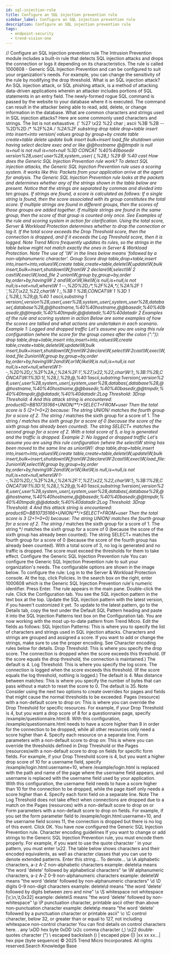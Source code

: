 ```yaml
---
id: sql-injection-rule
title: Configure an SQL injection prevention rule
sidebar_label: Configure an SQL injection prevention rule
description: Configure an SQL injection prevention rule
tags:
  - endpoint-security
  - trend-vision-one
---
```


/*<![CDATA[*/ $('#title').html($('meta[name=map-description]').attr('content')); /*]]>*/ Configure an SQL injection prevention rule The Intrusion Prevention module includes a built-in rule that detects SQL injection attacks and drops the connection or logs it depending on its characteristics. The rule is called 1000608 - Generic SQL Injection Prevention and can be configured to suit your organization's needs. For example, you can change the sensitivity of the rule by modifying the drop threshold. What is an SQL injection attack? An SQL injection attack, or SQL phishing attack, is a method of attacking data-driven applications wherein an attacker includes portions of SQL statements in an entry field. The newly-formed rogue SQL command is passed by the website to your database where it is executed. The command can result in the attacker being able to read, add, delete, or change information in the database. What are common characters and strings used in SQL injection attacks? Here are some commonly used characters and strings. The list is not exhaustive. (' %27 \x22 %22 char ; ascii %3B %2B -- %2D%2D /* %2F%2A */ %2A%2F substring drop table drop+table insert into insert+into version( values group by group+by create table create+table delete update bulk insert bulk+insert load_file shutdown union having select declare exec and or like @@hostname @@tmpdir is null is+null is not null is+not+null %3D CONCAT %40%40basedir version%28,user( user%28,system_user( (,%28,) %29 @ %40 cast How does the Generic SQL Injection Prevention rule work? To detect SQL injection attacks, the Generic SQL Injection Prevention rule uses a scoring system. It works like this: Packets from your application arrive at the agent for analysis. The Generic SQL Injection Prevention rule looks at the packets and determines whether any of the strings shown in the table below are present. Notice that the strings are separated by commas and divided into ten groups. If strings are found, a score is calculated as follows: If a single string is found, then the score associated with its group constitutes the total score. If multiple strings are found in different groups, then the scores of those groups are added together. If multiple strings are found in the same group, then the score of that group is counted only once. See Examples of the rule and scoring system in action for clarification. Using the total score, Server & Workload Protection determines whether to drop the connection or log it. If the total score exceeds the Drop Threshold score, then the connection is dropped, and if it exceeds the Log Threshold score, then it is logged. Note Trend Micro frequently updates its rules, so the strings in the table below might not match exactly the ones in Server & Workload Protection. Note The use of '\W' in the lines below means 'followed by a non-alphanumeric character'. Group Score drop table,drop+table,insert into,insert+into,values\W,create table,create+table,delete\W,update\W,bulk insert,bulk+insert,shutdown\W,from\W 2 declare\W,select\W 2 cast\W,exec\W,load_file 2 union\W,group by,group+by,order by,order+by,having\W 2 and\W,or\W,like\W,is null,is+null,is not null,is+not+null,where\W 1 --,%2D%2D,/\*,%2F%2A,\*/,%2A%2F 1 ',%27,\x22,%22,char\W 1 ;,%3B 1 %2B,CONCAT\W 1 %3D 1 (,%28,),%29,@,%40 1 ascii,substring 1 version(,version%28,user(,user%28,system_user(,system_user%28,database(,database%28,@@hostname,%40%40hostname,@@basedir,%40%40basedir,@@tmpdir,%40%40tmpdir,@@datadir,%40%40datadir 2 Examples of the rule and scoring system in action Below are some examples of how the scores are tallied and what actions are undertaken in each scenario. Example 1: Logged and dropped traffic Let's assume you are using this rule configuration (where the score for the group comes after the colon (":")): drop table,drop+table,insert into,insert+into,values\W,create table,create+table,delete\W,update\W,bulk insert,bulk+insert,shutdown\W,from\W:2declare\W,select\W:2cast\W,exec\W,load_file:2union\W,group by,group+by,order by,order+by,having\W:2and\W,or\W,like\W,is null,is+null,is not null,is+not+null,where\W:1--,%2D%2D,/*,%2F%2A,*/,%2A%2F:1',%27,\x22,%22,char\W:1;,%3B:1%2B,CONCAT\W:1%3D:1(,%28,),%29,@,%40:1ascii,substring:1version(,version%28,user(,user%28,system_user(,system_user%28,databas(,database%28,@@hostname,%40%40hostname,@@basedir,%40%40basedir,@@tmpdir,%40%40tmpdir,@@datadir,%40%40datadir:2Log Threshold: 3Drop Threshold: 4 And this attack string is encountered: productID=BB10735166+UNION/**/+SELECT+FROM+user Then the total score is 5 (2+1+0+2) because: The string UNION/ matches the fourth group for a score of 2. The string /* matches the sixth group for a score of 1. The string */ matches the sixth group for a score of 0 (because the score of the sixth group has already been counted). The string SELECT+ matches the second group for a score of 2. With a total score of 5, a log is generated and the traffic is dropped. Example 2: No logged or dropped traffic Let's assume you are using this rule configuration (where the select\W string has been moved to the same line as union\W): drop table,drop+table,insert into,insert+into,values\W,create table,create+table,delete\W,update\W,bulk insert,bulk+insert,shutdown\W,from\W:2declare\W:2cast\W,exec\W,load_file:2union\W,select\W,group by,group+by,order by,order+by,having\W:2and\W,or\W,like\W,is null,is+null,is not null,is+not+null,where\W:1--,%2D%2D,/*,%2F%2A,*/,%2A%2F:1',%27,\x22,%22,char\W:1;,%3B:1%2B,CONCAT\W:1%3D:1(,%28,),%29,@,%40:1ascii,substring:1version(,version%28,user(,user%28,system_user(,system_user%28,databas(,database%28,@@hostname,%40%40hostname,@@basedir,%40%40basedir,@@tmpdir,%40%40tmpdir,@@datadir,%40%40datadir:2Log Threshold: 3Drop Threshold: 4 And this attack string is encountered: productID=BB10735166+UNION/**/+SELECT+FROM+user Then the total score is 3 (2+1+0+0) because: The string UNION/ matches the fourth group for a score of 2. The string /* matches the sixth group for a score of 1. The string */ matches the sixth group for a score of 0 (because the score of the sixth group has already been counted). The string SELECT+ matches the fourth group for a score of 0 (because the score of the fourth group has already been counted). With a total score of 3, no log is generated and no traffic is dropped. The score must exceed the thresholds for them to take effect. Configure the Generic SQL Injection Prevention rule You can configure the Generic SQL Injection Prevention rule to suit your organization's needs. The configurable options are shown in the image below. To configure the rule: Log in to the Server & Workload Protection console. At the top, click Policies. In the search box on the right, enter 1000608 which is the Generic SQL Injection Prevention rule's numeric identifier. Press Enter. The rule appears in the main pane. Double-click the rule. Click the Configuration tab. You see the SQL injection pattern in the text box at the top. Update the SQL injection pattern with the latest version, if you haven't customized it yet. To update to the latest pattern, go to the Details tab, copy the text under the Default SQL Pattern heading and paste it into the SQL Injection Patterns text box on the Configuration tab. You are now working with the most up-to-date pattern from Trend Micro. Edit the fields as follows: SQL Injection Patterns: This is where you to specify the list of characters and strings used in SQL injection attacks. Characters and strings are grouped and assigned a score. If you want to add or change the strings, make sure to use the proper encoding. See Character encoding rules below for details. Drop Threshold: This is where you specify the drop score. The connection is dropped when the score exceeds this threshold. (If the score equals the drop threshold, the connection is maintained.) The default is 4. Log Threshold: This is where you specify the log score. The connection is logged when the score exceeds this threshold. (If the score equals the log threshold, nothing is logged.) The default is 4. Max distance between matches: This is where you specify the number of bytes that can pass without a match to reset the score to 0. The default is 35. Note Consider using the next two options to create overrides for pages and fields that might cause the normal thresholds to be exceeded. Pages (resource) with a non-default score to drop on: This is where you can override the Drop Threshold for specific resources. For example, if your Drop Threshold is 4, but you want a drop score of 8 for a questionnaire page, specify /example/questionnaire.html:8. With this configuration, /example/questionnaire.html needs to have a score higher than 8 in order for the connection to be dropped, while all other resources only need a score higher than 4. Specify each resource on a separate line. Form parameters with a non-default score to drop on: This is where you can override the thresholds defined in Drop Threshold or the Pages (resources)with a non-default score to drop on fields for specific form fields. For example, if your Drop Threshold score is 4, but you want a higher drop score of 10 for a username field, specify /example/login.html:username=10, where /example/login.html is replaced with the path and name of the page where the username field appears, and username is replaced with the username field used by your application. With this configuration, the username field needs to have a score higher than 10 for the connection to be dropped, while the page itself only needs a score higher than 4. Specify each form field on a separate line. Note The Log Threshold does not take effect when connections are dropped due to a match on the Pages (resources) with a non-default score to drop on or Form parameters with a non-default score to drop on fields. For example, if you set the form parameter field to /example/login.html:username=10, and the username field scores 11, the connection is dropped but there is no log of this event. Click OK. You have now configured the Generic SQL Injection Prevention rule. Character encoding guidelines If you want to change or add strings to the Generic SQL Injection Prevention rule, you must encode them properly. For example, if you want to use the quote character ' in your pattern, you must enter \x22. The table below shows characters and their encoded equivalents, as well as character classes that you can use to denote extended patterns. Enter this string... To denote... \a \A alphabetic characters, a-z A-Z non-alphabetic characters example: delete\a means "the word 'delete' followed by alphabetical characters" \w \W alphanumeric characters, a-z A-Z 0-9 non-alphanumeric characters example: delete\W means "the word 'delete' followed by non-alphanumeric characters" \d \D digits 0-9 non-digit characters example: delete\d means "the word 'delete' followed by digits between zero and nine" \s \S whitespace not whitespace [\r,\n,\t,0x32] example: delete\S means "the word 'delete' followed by non-whitespace" \p \P punctuation character, printable ascii other than above non-punctuation character example: delete\p means "the word 'delete' followed by a punctuation character or printable ascii" \c \C control character, below 32, or greater than or equal to 127, not including whitespace non-control character You can find details on control characters here. \. any \xDD hex byte 0xDD \x2c comma character (,) \x22 double-quotes character (") \\ escaped backslash (\) \| escaped pipe (|) |xx xx xx...| hex pipe (byte sequence) © 2025 Trend Micro Incorporated. All rights reserved.Search Knowledge Base